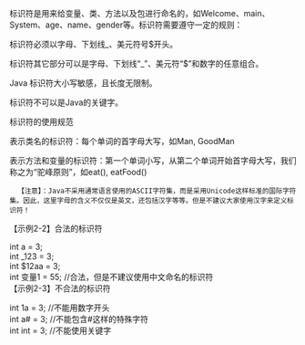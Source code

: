  标识符是用来给变量、类、方法以及包进行命名的，如Welcome、main、System、age、name、gender等。标识符需要遵守一定的规则：

标识符必须以字母、下划线_、美元符号$开头。  

标识符其它部分可以是字母、下划线“_”、美元符“$”和数字的任意组合。

Java 标识符大小写敏感，且长度无限制。

标识符不可以是Java的关键字。



标识符的使用规范

表示类名的标识符：每个单词的首字母大写，如Man, GoodMan

表示方法和变量的标识符：第一个单词小写，从第二个单词开始首字母大写，我们称之为“驼峰原则”，如eat(), eatFood()



      【注意】：Java不采用通常语言使用的ASCII字符集，而是采用Unicode这样标准的国际字符集。因此，这里字母的含义不仅仅是英文，还包括汉字等等。但是不建议大家使用汉字来定义标识符！



【示例2-2】合法的标识符  

int  a = 3;  
int  _123 = 3;  
int  $12aa = 3;  
int  变量1 = 55;  //合法，但是不建议使用中文命名的标识符  
【示例2-3】不合法的标识符  

int  1a = 3;   //不能用数字开头  
int  a# = 3;   //不能包含#这样的特殊字符  
int  int = 3;  //不能使用关键字  

